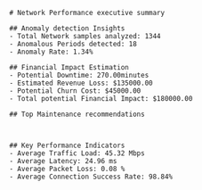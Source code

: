     # Network Performance executive summary

    ## Anomaly detection Insights
    - Total Network samples analyzed: 1344
    - Anomalous Periods detected: 18
    - Anomaly Rate: 1.34%

    ## Financial Impact Estimation
    - Potential Downtime: 270.00minutes
    - Estimated Revenue Loss: $135000.00
    - Potential Churn Cost: $45000.00
    - Total potential Financial Impact: $180000.00

    ## Top Maintenance recommendations



    ## Key Performance Indicators
    - Average Traffic Load: 45.32 Mbps
    - Average Latency: 24.96 ms
    - Average Packet Loss: 0.08 %
    - Average Connection Success Rate: 98.84%
